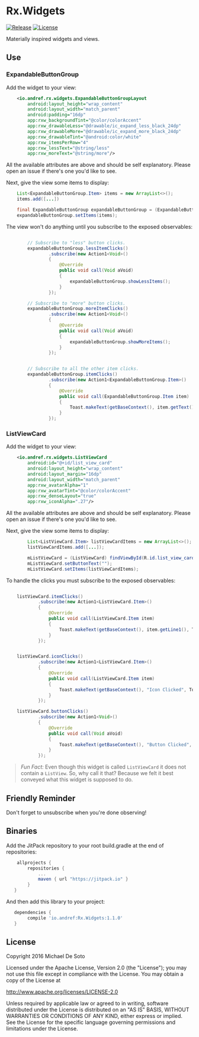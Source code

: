 # Rx.Widgets
[![Release](https://jitpack.io/v/io.andref/Rx.Widgets.svg)](https://jitpack.io/#io.andref/Rx.Widgets)
[![License](https://img.shields.io/badge/license-Apache%202-4EB1BA.svg?style=flat-square)](https://www.apache.org/licenses/LICENSE-2.0.html)

Materially inspired widgets and views.

## Use

### ExpandableButtonGroup

Add the widget to your view:

```xml
    <io.andref.rx.widgets.ExpandableButtonGroupLayout
        android:layout_height="wrap_content"
        android:layout_width="match_parent"
        android:padding="16dp"
        app:rxw_backgroundTint="@color/colorAccent"
        app:rxw_drawableLess="@drawable/ic_expand_less_black_24dp"
        app:rxw_drawableMore="@drawable/ic_expand_more_black_24dp"
        app:rxw_drawableTint="@android:color/white"
        app:rxw_itemsPerRow="4"
        app:rxw_lessText="@string/less"
        app:rxw_moreText="@string/more"/>

```

All the available attributes are above and should be self explanatory. Please open an issue if there's one you'd like to see.

Next, give the view some items to display:

```java
    List<ExpandableButtonGroup.Item> items = new ArrayList<>();
    items.add([...])

    final ExpandableButtonGroup expandableButtonGroup = (ExpandableButtonGroup) findViewById(R.id.expandable_button_group);
    expandableButtonGroup.setItems(items);
```

The view won't do anything until you subscribe to the exposed observables:

```java

        // Subscribe to "less" button clicks.
        expandableButtonGroup.lessItemClicks()
                .subscribe(new Action1<Void>()
                {
                    @Override
                    public void call(Void aVoid)
                    {
                        expandableButtonGroup.showLessItems();
                    }
                });

        // Subscribe to "more" button clicks.
        expandableButtonGroup.moreItemClicks()
                .subscribe(new Action1<Void>()
                {
                    @Override
                    public void call(Void aVoid)
                    {
                        expandableButtonGroup.showMoreItems();
                    }
                });


        // Subscribe to all the other item clicks.
        expandableButtonGroup.itemClicks()
                .subscribe(new Action1<ExpandableButtonGroup.Item>()
                {
                    @Override
                    public void call(ExpandableButtonGroup.Item item)
                    {
                        Toast.makeText(getBaseContext(), item.getText(), Toast.LENGTH_SHORT).show();
                    }
                });
```

### ListViewCard

Add the widget to your view:

```xml
    <io.andref.rx.widgets.ListViewCard
        android:id="@+id/list_view_card"
        android:layout_height="wrap_content"
        android:layout_margin="16dp"
        android:layout_width="match_parent"
        app:rxw_avatarAlpha="1"
        app:rxw_avatarTint="@color/colorAccent"
        app:rxw_denseLayout="true"
        app:rxw_iconAlpha=".27"/>
```

All the available attributes are above and should be self explanatory. Please open an issue if there's one you'd like to see.

Next, give the view some items to display:

```java
        List<ListViewCard.Item> listViewCardItems = new ArrayList<>();
        listViewCardItems.add([...]);

        mListViewCard = (ListViewCard) findViewById(R.id.list_view_card);
        mListViewCard.setButtonText("");
        mListViewCard.setItems(listViewCardItems);

```

To handle the clicks you must subscribe to the exposed observables:

```java

    listViewCard.itemClicks()
            .subscribe(new Action1<ListViewCard.Item>()
            {
                @Override
                public void call(ListViewCard.Item item)
                {
                    Toast.makeText(getBaseContext(), item.getLine1(), Toast.LENGTH_SHORT).show();
                }
            });


    listViewCard.iconClicks()
            .subscribe(new Action1<ListViewCard.Item>()
            {
                @Override
                public void call(ListViewCard.Item item)
                {
                    Toast.makeText(getBaseContext(), "Icon Clicked", Toast.LENGTH_SHORT).show();
                }
            });

    listViewCard.buttonClicks()
            .subscribe(new Action1<Void>()
            {
                @Override
                public void call(Void aVoid)
                {
                    Toast.makeText(getBaseContext(), "Button Clicked", Toast.LENGTH_SHORT).show();
                }
            });

```

> *Fun Fact:* Even though this widget is called `ListViewCard` it does not contain a `ListView`. So, why call it that? Because we felt it best conveyed what this widget is supposed to do.

## Friendly Reminder

Don't forget to unsubscribe when you're done observing!

## Binaries

Add the JitPack repository to your root build.gradle at the end of repositories:

```groovy
    allprojects {
        repositories {
            ...
            maven { url "https://jitpack.io" }
        }
   }
```

And then add this library to your project:

```groovy
   dependencies {
        compile 'io.andref:Rx.Widgets:1.1.0'
   }
```


## License

Copyright 2016 Michael De Soto

Licensed under the Apache License, Version 2.0 (the "License");
you may not use this file except in compliance with the License.
You may obtain a copy of the License at

<http://www.apache.org/licenses/LICENSE-2.0>

Unless required by applicable law or agreed to in writing, software
distributed under the License is distributed on an "AS IS" BASIS,
WITHOUT WARRANTIES OR CONDITIONS OF ANY KIND, either express or implied.
See the License for the specific language governing permissions and
limitations under the License.